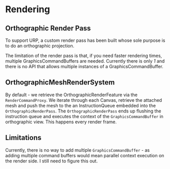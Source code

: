 # Rendering

## Orthographic Render Pass
To support URP, a custom render pass has been built whose sole purpose is to do an orthographic projection.

The limitation of the render pass is that, if you need faster rendering times, multiple GraphicsCommandBuffers
are needed. Currently there is only _1_ and there is no API that allows multiple instances of a
GraphicsCommandBuffer.

## OrthographicMeshRenderSystem
By default - we retrieve the OrthographicRenderFeature via the `RenderCommandProxy`. We iterate through each Canvas,
retrieve the attached mesh and push the mesh to the an InstructionQueue embedded into the `OrthographicRenderPass`. The
`OrthographicRenderPass` ends up flushing the instruction queue and executes the context of the `GraphicsCommandBuffer`
in orthographic view. This happens every render frame.

## Limitations
Currently, there is no way to add multiple `GraphicsCommandBuffer` - as adding multiple command buffers would mean
parallel context execution on the render side. I still need to figure this out.